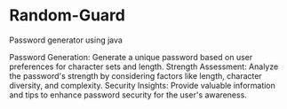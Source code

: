 # Random-Guard
Password generator using java

Password Generation: 
         Generate a unique password based on user preferences for character sets and length.
Strength Assessment: 
         Analyze the password's strength by considering factors like length, character diversity, and complexity.
Security Insights: 
        Provide valuable information and tips to enhance password security for the user's awareness.
